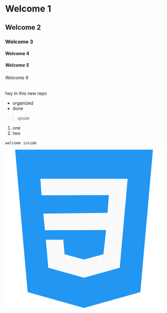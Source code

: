 # Welcome 1
## Welcome 2
### Welcome 3
#### Welcome 4
##### Welcome 5
###### Welcome 6
hey in this new repo
- organized
- done
> qoute
1. one
2. two
```
welcome inside
```

![This is an image](./css-3.png)
